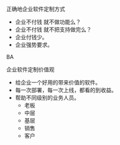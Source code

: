  正确地企业软件定制方式
 
 
 * 企业不付钱 就不做功能么？
 * 企业不付钱 就不把支持做完么？
 * 企业付钱少。
 * 企业强势要求。
 
 
 
 BA
 
 企业软件定制价值观
 
*  给企业一个好用的带来价值的软件。
*  每一次部署，每一次上线，都看的到收益。
*  帮助不同级别的业务人员。
	*  老板
	*  中层
	*	基层
	* 	销售
	* 	客户